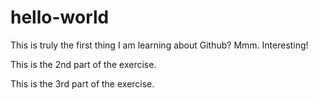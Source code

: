 # hello-world


This is truly the first thing I am learning about Github?
Mmm. Interesting!


This is the 2nd part of the exercise.

This is the 3rd part of the exercise.
